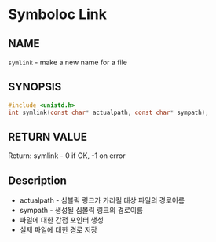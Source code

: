 # Symboloc Link
## NAME
`symlink` - make a new name for a file
## SYNOPSIS
```c
#include <unistd.h>
int symlink(const char* actualpath, const char* sympath);
```
## RETURN VALUE
Return: symlink - 0 if OK, -1 on error
## Description
* actualpath - 심볼릭 링크가 가리킬 대상 파일의 경로이름
* sympath - 생성될 심볼릭 링크의 경로이름
* 파일에 대한 간접 포인터 생성
* 실제 파일에 대한 경로 저장


